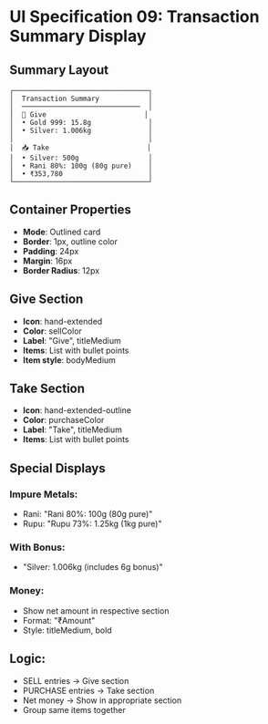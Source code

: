 # UI Specification 09: Transaction Summary Display

## Summary Layout
```
┌─────────────────────────────────┐
│  Transaction Summary            │
│  ─────────────────────────────  │
│  🤝 Give                        │
│  • Gold 999: 15.8g              │
│  • Silver: 1.006kg              │
│                                 │
│  📥 Take                        │
│  • Silver: 500g                 │
│  • Rani 80%: 100g (80g pure)    │
│  • ₹353,780                     │
└─────────────────────────────────┘
```

## Container Properties
- **Mode**: Outlined card
- **Border**: 1px, outline color
- **Padding**: 24px
- **Margin**: 16px
- **Border Radius**: 12px

## Give Section
- **Icon**: hand-extended
- **Color**: sellColor
- **Label**: "Give", titleMedium
- **Items**: List with bullet points
- **Item style**: bodyMedium

## Take Section
- **Icon**: hand-extended-outline
- **Color**: purchaseColor
- **Label**: "Take", titleMedium
- **Items**: List with bullet points

## Special Displays

### Impure Metals:
- Rani: "Rani 80%: 100g (80g pure)"
- Rupu: "Rupu 73%: 1.25kg (1kg pure)"

### With Bonus:
- "Silver: 1.006kg (includes 6g bonus)"

### Money:
- Show net amount in respective section
- Format: "₹Amount"
- Style: titleMedium, bold

## Logic:
- SELL entries → Give section
- PURCHASE entries → Take section
- Net money → Show in appropriate section
- Group same items together